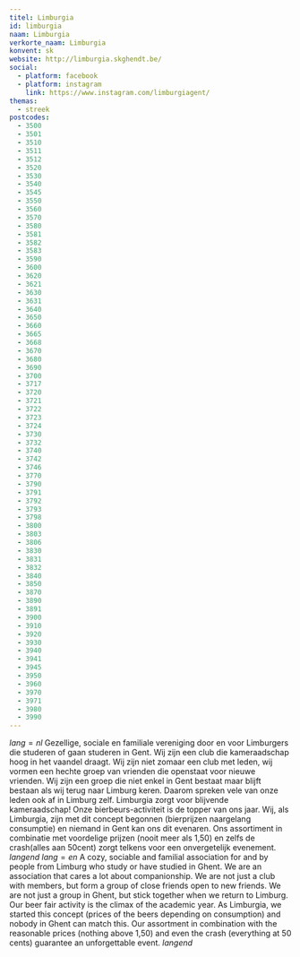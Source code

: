 ```yaml
---
titel: Limburgia
id: limburgia
naam: Limburgia
verkorte_naam: Limburgia
konvent: sk
website: http://limburgia.skghendt.be/
social:
  - platform: facebook
  - platform: instagram
    link: https://www.instagram.com/limburgiagent/
themas:
  - streek
postcodes:
  - 3500
  - 3501
  - 3510
  - 3511
  - 3512
  - 3520
  - 3530
  - 3540
  - 3545
  - 3550
  - 3560
  - 3570
  - 3580
  - 3581
  - 3582
  - 3583
  - 3590
  - 3600
  - 3620
  - 3621
  - 3630
  - 3631
  - 3640
  - 3650
  - 3660
  - 3665
  - 3668
  - 3670
  - 3680
  - 3690
  - 3700
  - 3717
  - 3720
  - 3721
  - 3722
  - 3723
  - 3724
  - 3730
  - 3732
  - 3740
  - 3742
  - 3746
  - 3770
  - 3790
  - 3791
  - 3792
  - 3793
  - 3798
  - 3800
  - 3803
  - 3806
  - 3830
  - 3831
  - 3832
  - 3840
  - 3850
  - 3870
  - 3890
  - 3891
  - 3900
  - 3910
  - 3920
  - 3930
  - 3940
  - 3941
  - 3945
  - 3950
  - 3960
  - 3970
  - 3971
  - 3980
  - 3990
---
```


$lang=nl$ 
Gezellige, sociale en familiale vereniging door en voor Limburgers die studeren of gaan studeren in Gent.
Wij zijn een club die kameraadschap hoog in het vaandel draagt. Wij zijn niet zomaar een club met leden, wij vormen een hechte groep van vrienden die openstaat voor nieuwe vrienden. Wij zijn een groep die niet enkel in Gent bestaat maar blijft bestaan als wij terug naar Limburg keren. Daarom spreken vele van onze leden ook af in Limburg zelf. Limburgia zorgt voor blijvende kameraadschap!
Onze bierbeurs-activiteit is de topper van ons jaar. Wij, als Limburgia, zijn met dit concept begonnen (bierprijzen naargelang consumptie) en niemand in Gent kan ons dit evenaren. Ons assortiment in combinatie met voordelige prijzen (nooit meer als 1,50) en zelfs de crash(alles aan 50cent) zorgt telkens voor een onvergetelijk evenement. 
$langend$ 
$lang=en$ 
A cozy, sociable and familial association for and by people from Limburg who study or have studied in Ghent. We are an association that cares a lot about companionship. We are not just a club with members, but form a group of close friends open to new friends. We are not just a group in Ghent, but stick together when we return to Limburg. Our beer fair activity is the climax of the academic year. As Limburgia, we started this concept (prices of the beers depending on consumption) and nobody in Ghent can match this. Our assortment in combination with the reasonable prices (nothing above 1,50) and even the crash (everything at 50 cents) guarantee an unforgettable event. 
$langend$
